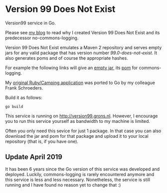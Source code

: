 # Version 99 Does Not Exist

Version99 service in Go.

Please see [my blog](http://day-to-day-stuff.blogspot.com/2007/10/announcement-version-99-does-not-exist.html) to read why I created Version 99 Does Not Exist and its predecessor no-commons-logging.

Version 99 Does Not Exist emulates a Maven 2 repository and serves empty jars for any valid package that has version number *99.0-does-not-exist*. It also generates poms and of course the appropriate hashes.

For example the following links will give an [empty jar](http://version99.grons.nl/mvn2/commons-logging/commons-logging/99.0-does-not-exist/commons-logging-99.0-does-not-exist.jar), its [pom](http://version99.grons.nl/mvn2/commons-logging/commons-logging/99.0-does-not-exist/commons-logging-99.0-does-not-exist.pom) for commons-logging.</p>

My [original Ruby/Camping application](https://github.com/erikvanoosten/version99/blob/master/version99.rb) was ported to Go by my colleague Frank Schroeders.

Build it as follows:

    go build

This service is running on http://version99.grons.nl. However, I encourage you to run this service yourself as bandwidth to my machine is limited.

Often you only need this sevice for just 1 package. In that case you can also download the jar and pom for that package and upload it to your local repository (that is, if you have one).

## Update April 2019

It has been 6 years since the Go version of this service was developed and deployed. Luckily, commons-logging is rarely encountered anymore and this service is less and less necessary. Nonetheless, the service is still running and I have found no reason yet to change that :)
